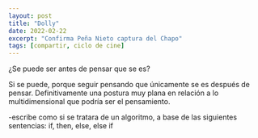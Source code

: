 ```yaml
---
layout: post
title: "Dolly"
date: 2022-02-22
excerpt: "Confirma Peña Nieto captura del Chapo"
tags: [compartir, ciclo de cine]
---
```


¿Se puede ser antes de pensar que se es?

Si se puede, porque seguir pensando que únicamente se es después de pensar. Definitivamente una postura muy plana en relación a lo multidimensional que podría ser el pensamiento.

-escribe como si se tratara de un algoritmo, a base de las siguientes sentencias: if, then, else, else if